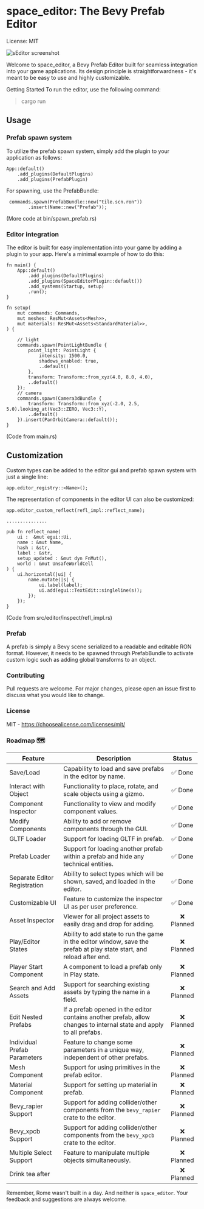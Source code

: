 # space_editor: The Bevy Prefab Editor
License: MIT 

![sEditor screenshot](https://github.com/rewin123/space_editor/blob/main/showcase.png)

Welcome to space_editor, a Bevy Prefab Editor built for seamless integration into your game applications. Its design principle is straightforwardness - it's meant to be easy to use and highly customizable.

Getting Started
To run the editor, use the following command:
> cargo run 


## Usage
### Prefab spawn system
To utilize the prefab spawn system, simply add the plugin to your application as follows:
```
App::default()
    .add_plugins(DefaultPlugins)
    .add_plugins(PrefabPlugin)
```

For spawning, use the PrefabBundle:
```
 commands.spawn(PrefabBundle::new("tile.scn.ron"))
        .insert(Name::new("Prefab"));
```

(More code at bin/spawn_prefab.rs)


### Editor integration
The editor is built for easy implementation into your game by adding a plugin to your app. Here's a minimal example of how to do this:

```
fn main() {
    App::default()
        .add_plugins(DefaultPlugins)
        .add_plugins(SpaceEditorPlugin::default())
        .add_systems(Startup, setup)
        .run();
}

fn setup(
    mut commands: Commands,
    mut meshes: ResMut<Assets<Mesh>>,
    mut materials: ResMut<Assets<StandardMaterial>>,
) {
    
    // light
    commands.spawn(PointLightBundle {
        point_light: PointLight {
            intensity: 1500.0,
            shadows_enabled: true,
            ..default()
        },
        transform: Transform::from_xyz(4.0, 8.0, 4.0),
        ..default()
    });
    // camera
    commands.spawn(Camera3dBundle {
        transform: Transform::from_xyz(-2.0, 2.5, 5.0).looking_at(Vec3::ZERO, Vec3::Y),
        ..default()
    }).insert(PanOrbitCamera::default());
}
```

(Code from main.rs)

## Customization
Custom types can be added to the editor gui and prefab spawn system with just a single line:

```
app.editor_registry::<Name>();
```
The representation of components in the editor UI can also be customized:
```
app.editor_custom_reflect(refl_impl::reflect_name);

...............

pub fn reflect_name(
    ui :  &mut egui::Ui,
    name : &mut Name,
    hash : &str,
    label : &str,
    setup_updated : &mut dyn FnMut(),
    world : &mut UnsafeWorldCell
) {
    ui.horizontal(|ui| {
        name.mutate(|s| {
            ui.label(label);
            ui.add(egui::TextEdit::singleline(s));
        });
    });
}
```
(Code from src/editor/inspect/refl_impl.rs)

### Prefab
A prefab is simply a Bevy scene serialized to a readable and editable RON format. However, it needs to be spawned through PrefabBundle to activate custom logic such as adding global transforms to an object.

### Contributing
Pull requests are welcome. For major changes, please open an issue first to discuss what you would like to change.

### License
MIT - https://choosealicense.com/licenses/mit/

### Roadmap 🗺️


| Feature                          | Description                                                                                                              | Status    |
|----------------------------------|--------------------------------------------------------------------------------------------------------------------------|:---------:|
| Save/Load                        | Capability to load and save prefabs in the editor by name.                                                               | ✅ Done    |
| Interact with Object             | Functionality to place, rotate, and scale objects using a gizmo.                                                         | ✅ Done    |
| Component Inspector              | Functionality to view and modify component values.                                                                       | ✅ Done    |
| Modify Components                | Ability to add or remove components through the GUI.                                                                     | ✅ Done    |
| GLTF Loader                      | Support for loading GLTF in prefab.                                                                                      | ✅ Done    |
| Prefab Loader                    | Support for loading another prefab within a prefab and hide any technical entities.                                      | ✅ Done    |
| Separate Editor Registration     | Ability to select types which will be shown, saved, and loaded in the editor.                                            | ✅ Done    |
| Customizable UI                  | Feature to customize the inspector UI as per user preference.                                                            | ✅ Done    |
| Asset Inspector                  | Viewer for all project assets to easily drag and drop for adding.                                                        | ❌ Planned |
| Play/Editor States               | Ability to add state to run the game in the editor window, save the prefab at play state start, and reload after end.    | ❌ Planned |
| Player Start Component           | A component to load a prefab only in Play state.                                                                         | ❌ Planned |
| Search and Add Assets            | Support for searching existing assets by typing the name in a field.                                                     | ❌ Planned |
| Edit Nested Prefabs              | If a prefab opened in the editor contains another prefab, allow changes to internal state and apply to all prefabs.      | ❌ Planned |
| Individual Prefab Parameters     | Feature to change some parameters in a unique way, independent of other prefabs.                                         | ❌ Planned |
| Mesh Component                   | Support for using primitives in the prefab editor.                                                                       | ❌ Planned |
| Material Component               | Support for setting up material in prefab.                                                                               | ❌ Planned |
| Bevy_rapier Support              | Support for adding collider/other components from the `bevy_rapier` crate to the editor.                                 | ❌ Planned |
| Bevy_xpcb Support                | Support for adding collider/other components from the `bevy_xpcb` crate to the editor.                                   | ❌ Planned |
| Multiple Select Support          | Feature to manipulate multiple objects simultaneously.                                                                   | ❌ Planned |
| Drink tea after                  |                                                                                                                          | ❌ Planned |

Remember, Rome wasn't built in a day. And neither is `space_editor`. Your feedback and suggestions are always welcome.

